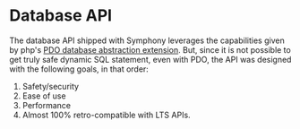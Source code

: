 # Database API

The database API shipped with Symphony leverages the capabilities given by php's
[PDO database abstraction extension](http://php.net/manual/en/book.pdo.php).
But, since it is not possible to get truly safe dynamic SQL statement, even with PDO, the API
was designed with the following goals, in that order:

1. Safety/security
2. Ease of use
3. Performance
4. Almost 100% retro-compatible with LTS APIs.

